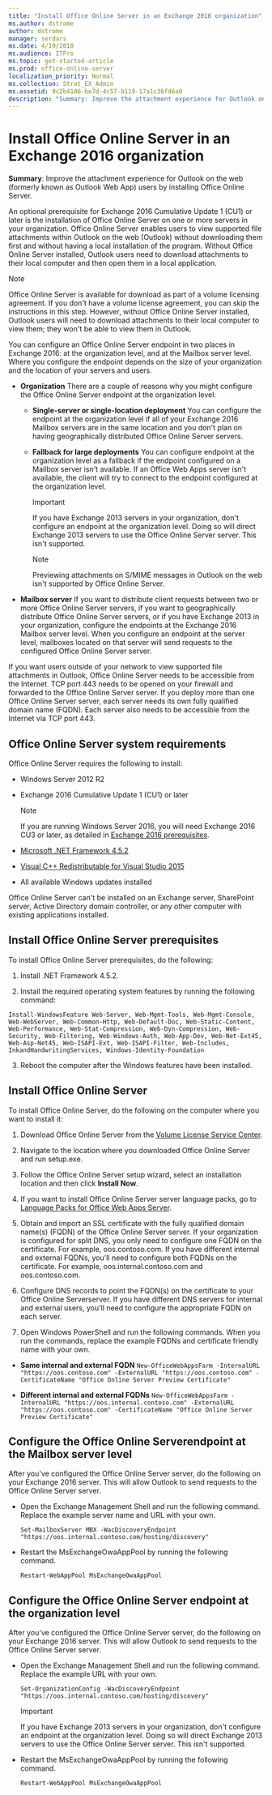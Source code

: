 ```yaml
---
title: "Install Office Online Server in an Exchange 2016 organization"
ms.author: dstrome
author: dstrome
manager: serdars
ms.date: 4/19/2018
ms.audience: ITPro
ms.topic: get-started-article
ms.prod: office-online-server
localization_priority: Normal
ms.collection: Strat_EX_Admin
ms.assetid: 9c2b4186-be7d-4c57-b119-17a1c36fd6a0
description: "Summary: Improve the attachment experience for Outlook on the web (formerly known as Outlook Web App) users by installing Office Online Server."
---
```


# Install Office Online Server in an Exchange 2016 organization

 **Summary**: Improve the attachment experience for Outlook on the web (formerly known as Outlook Web App) users by installing Office Online Server.
  
An optional prerequisite for Exchange 2016 Cumulative Update 1 (CU1) or later is the installation of Office Online Server on one or more servers in your organization. Office Online Server enables users to view supported file attachments within Outlook on the web (Outlook) without downloading them first and without having a local installation of the program. Without Office Online Server installed, Outlook users need to download attachments to their local computer and then open them in a local application.
  
> [!NOTE]
> Office Online Server is available for download as part of a volume licensing agreement. If you don't have a volume license agreement, you can skip the instructions in this step. However, without Office Online Server installed, Outlook users will need to download attachments to their local computer to view them; they won't be able to view them in Outlook. 
  
You can configure an Office Online Server endpoint in two places in Exchange 2016: at the organization level, and at the Mailbox server level. Where you configure the endpoint depends on the size of your organization and the location of your servers and users.
  
- **Organization** There are a couple of reasons why you might configure the Office Online Server endpoint at the organization level: 
    
  - **Single-server or single-location deployment** You can configure the endpoint at the organization level if all of your Exchange 2016 Mailbox servers are in the same location and you don't plan on having geographically distributed Office Online Server servers. 
    
  - **Fallback for large deployments** You can configure endpoint at the organization level as a fallback if the endpoint configured on a Mailbox server isn't available. If an Office Web Apps server isn't available, the client will try to connect to the endpoint configured at the organization level. 
    
    > [!IMPORTANT]
    > If you have Exchange 2013 servers in your organization, don't configure an endpoint at the organization level. Doing so will direct Exchange 2013 servers to use the Office Online Server server. This isn't supported. 
  
    > [!NOTE]
    > Previewing attachments on S/MIME messages in Outlook on the web isn't supported by Office Online Server. 
  
- **Mailbox server** If you want to distribute client requests between two or more Office Online Server servers, if you want to geographically distribute Office Online Server servers, or if you have Exchange 2013 in your organization, configure the endpoints at the Exchange 2016 Mailbox server level. When you configure an endpoint at the server level, mailboxes located on that server will send requests to the configured Office Online Server server. 
    
If you want users outside of your network to view supported file attachments in Outlook, Office Online Server needs to be accessible from the Internet. TCP port 443 needs to be opened on your firewall and forwarded to the Office Online Server server. If you deploy more than one Office Online Server server, each server needs its own fully qualified domain name (FQDN). Each server also needs to be accessible from the Internet via TCP port 443.
  
## Office Online Server system requirements

Office Online Server requires the following to install:
  
- Windows Server 2012 R2
    
- Exchange 2016 Cumulative Update 1 (CU1) or later
    
    > [!NOTE]
    > If you are running Windows Server 2016, you will need Exchange 2016 CU3 or later, as detailed in [Exchange 2016 prerequisites](prerequisites.md). 
  
- [Microsoft .NET Framework 4.5.2](https://go.microsoft.com/fwlink/?LinkId=616890)
    
- [Visual C++ Redistributable for Visual Studio 2015](https://go.microsoft.com/fwlink/?LinkId=616889)
    
- All available Windows updates installed
    
Office Online Server can't be installed on an Exchange server, SharePoint server, Active Directory domain controller, or any other computer with existing applications installed.
  
## Install Office Online Server prerequisites

To install Office Online Server prerequisites, do the following:
  
1. Install .NET Framework 4.5.2.
    
2. Install the required operating system features by running the following command:
    
  ```
  Install-WindowsFeature Web-Server, Web-Mgmt-Tools, Web-Mgmt-Console, Web-WebServer, Web-Common-Http, Web-Default-Doc, Web-Static-Content, Web-Performance, Web-Stat-Compression, Web-Dyn-Compression, Web-Security, Web-Filtering, Web-Windows-Auth, Web-App-Dev, Web-Net-Ext45, Web-Asp-Net45, Web-ISAPI-Ext, Web-ISAPI-Filter, Web-Includes, InkandHandwritingServices, Windows-Identity-Foundation
  ```

3. Reboot the computer after the Windows features have been installed.
    
## Install Office Online Server

To install Office Online Server, do the following on the computer where you want to install it:
  
1. Download Office Online Server from the [Volume License Service Center](https://go.microsoft.com/fwlink/?LinkID=195442).
    
2. Navigate to the location where you downloaded Office Online Server and run setup.exe.
    
3. Follow the Office Online Server setup wizard, select an installation location and then click **Install Now**.
    
4. If you want to install Office Online Server server language packs, go to [Language Packs for Office Web Apps Server](https://go.microsoft.com/fwlink/p/?LinkId=798136).
    
5. Obtain and import an SSL certificate with the fully qualified domain name(s) (FQDN) of the Office Online Server server. If your organization is configured for split DNS, you only need to configure one FQDN on the certificate. For example, oos.contoso.com. If you have different internal and external FQDNs, you'll need to configure both FQDNs on the certificate. For example, oos.internal.contoso.com and oos.contoso.com.
    
6. Configure DNS records to point the FQDN(s) on the certificate to your Office Online Serverserver. If you have different DNS servers for internal and external users, you'll need to configure the appropriate FQDN on each server.
    
7. Open Windows PowerShell and run the following commands. When you run the commands, replace the example FQDNs and certificate friendly name with your own.
    
  - **Same internal and external FQDN** ` New-OfficeWebAppsFarm -InternalURL "https://oos.contoso.com" -ExternalURL "https://oos.contoso.com" -CertificateName "Office Online Server Preview Certificate" `
    
  - **Different internal and external FQDNs** ` New-OfficeWebAppsFarm -InternalURL "https://oos.internal.contoso.com" -ExternalURL "https://oos.contoso.com" -CertificateName "Office Online Server Preview Certificate" `
    
## Configure the Office Online Serverendpoint at the Mailbox server level

After you've configured the Office Online Server server, do the following on your Exchange 2016 server. This will allow Outlook to send requests to the Office Online Server server.
  
- Open the Exchange Management Shell and run the following command. Replace the example server name and URL with your own.
    
  ```
  Set-MailboxServer MBX -WacDiscoveryEndpoint "https://oos.internal.contoso.com/hosting/discovery"
  ```

- Restart the MsExchangeOwaAppPool by running the following command.
    
  ```
  Restart-WebAppPool MsExchangeOwaAppPool
  ```

## Configure the Office Online Server endpoint at the organization level

After you've configured the Office Online Server server, do the following on your Exchange 2016 server. This will allow Outlook to send requests to the Office Online Server server.
  
- Open the Exchange Management Shell and run the following command. Replace the example URL with your own.
    
  ```
  Set-OrganizationConfig -WacDiscoveryEndpoint "https://oos.internal.contoso.com/hosting/discovery"
  ```

    > [!IMPORTANT]
    > If you have Exchange 2013 servers in your organization, don't configure an endpoint at the organization level. Doing so will direct Exchange 2013 servers to use the Office Online Server server. This isn't supported. 
  
- Restart the MsExchangeOwaAppPool by running the following command.
    
  ```
  Restart-WebAppPool MsExchangeOwaAppPool
  ```


